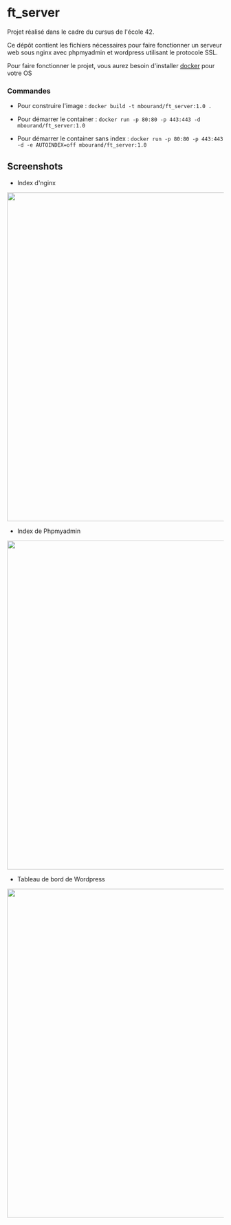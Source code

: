 # ft_server
Projet réalisé dans le cadre du cursus de l'école 42.

Ce dépôt contient les fichiers nécessaires pour faire fonctionner un serveur web sous nginx avec phpmyadmin et wordpress
utilisant le protocole SSL.

Pour faire fonctionner le projet, vous aurez besoin d'installer [docker](https://www.docker.com/get-started) pour votre OS

### Commandes

- Pour construire l'image :
```docker build -t mbourand/ft_server:1.0 .```

- Pour démarrer le container :
```docker run -p 80:80 -p 443:443 -d mbourand/ft_server:1.0```

- Pour démarrer le container sans index :
```docker run -p 80:80 -p 443:443 -d -e AUTOINDEX=off mbourand/ft_server:1.0```

## Screenshots

- Index d'nginx

<img src="https://i.imgur.com/wF1i1CE.png" width="764">

- Index de Phpmyadmin

<img src="https://i.imgur.com/2zX7fXl.png" width="764">

- Tableau de bord de Wordpress

<img src="https://i.imgur.com/PObFYUR.png" width="764">

